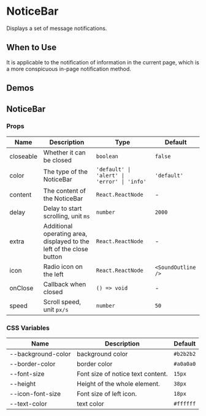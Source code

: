 # NoticeBar

Displays a set of message notifications.

## When to Use

It is applicable to the notification of information in the current page, which is a more conspicuous in-page notification method.

## Demos

<code src="./demos/demo1.tsx"></code>

## NoticeBar

### Props

| Name      | Description                                                          | Type                                        | Default            |
| --------- | -------------------------------------------------------------------- | ------------------------------------------- | ------------------ |
| closeable | Whether it can be closed                                             | `boolean`                                   | `false`            |
| color     | The type of the NoticeBar                                            | `'default' \| 'alert' \| 'error' \| 'info'` | `'default'`        |
| content   | The content of the NoticeBar                                         | `React.ReactNode`                           | -                  |
| delay     | Delay to start scrolling, unit `ms`                                  | `number`                                    | `2000`             |
| extra     | Additional operating area, displayed to the left of the close button | `React.ReactNode`                           | -                  |
| icon      | Radio icon on the left                                               | `React.ReactNode`                           | `<SoundOutline />` |
| onClose   | Callback when closed                                                 | `() => void`                                | -                  |
| speed     | Scroll speed, unit `px/s`                                            | `number`                                    | `50`               |

### CSS Variables

| Name               | Description                       | Default   |
| ------------------ | --------------------------------- | --------- |
| --background-color | background color                  | `#b2b2b2` |
| --border-color     | border color                      | `#a0a0a0` |
| --font-size        | Font size of notice text content. | `15px`    |
| --height           | Height of the whole element.      | `38px`    |
| --icon-font-size   | Font size of left icon.           | `18px`    |
| --text-color       | text color                        | `#ffffff` |
